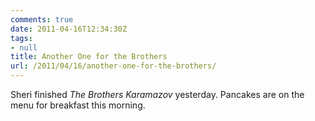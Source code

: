 ```yaml
---
comments: true
date: 2011-04-16T12:34:30Z
tags:
- null
title: Another One for the Brothers
url: /2011/04/16/another-one-for-the-brothers/
---
```


<p>Sheri finished <em>The Brothers Karamazov</em> yesterday. Pancakes are on the menu for breakfast this morning.</p>
